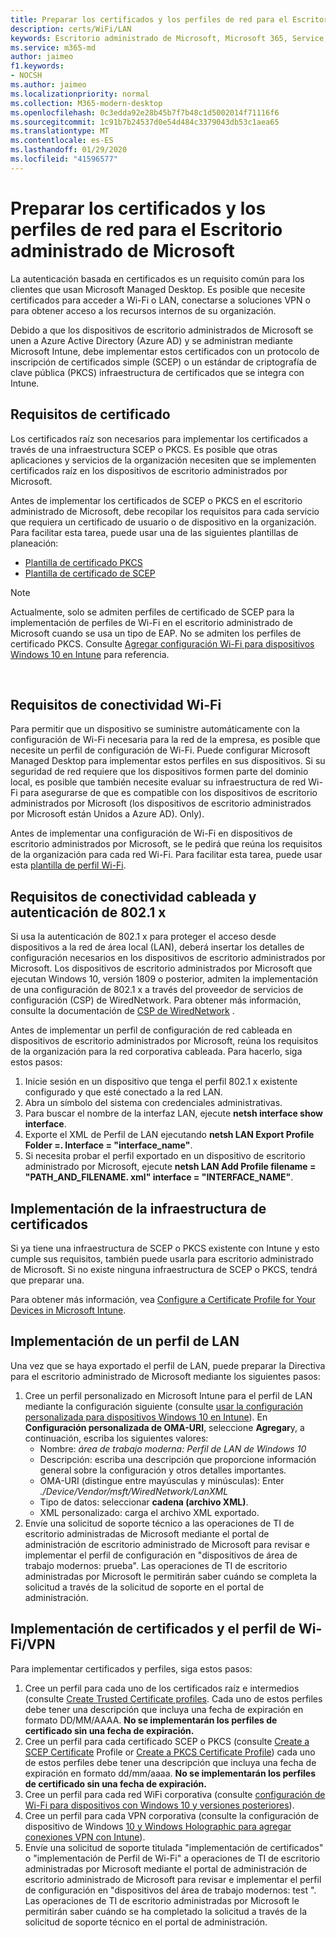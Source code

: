 ```yaml
---
title: Preparar los certificados y los perfiles de red para el Escritorio administrado de Microsoft
description: certs/WiFi/LAN
keywords: Escritorio administrado de Microsoft, Microsoft 365, Service, Documentation
ms.service: m365-md
author: jaimeo
f1.keywords:
- NOCSH
ms.author: jaimeo
ms.localizationpriority: normal
ms.collection: M365-modern-desktop
ms.openlocfilehash: 0c3edda92e28b45b7f7b48c1d5002014f71116f6
ms.sourcegitcommit: 1c91b7b24537d0e54d484c3379043db53c1aea65
ms.translationtype: MT
ms.contentlocale: es-ES
ms.lasthandoff: 01/29/2020
ms.locfileid: "41596577"
---
```

# <a name="prepare-certificates-and-network-profiles-for-microsoft-managed-desktop"></a>Preparar los certificados y los perfiles de red para el Escritorio administrado de Microsoft  
 
La autenticación basada en certificados es un requisito común para los clientes que usan Microsoft Managed Desktop. Es posible que necesite certificados para acceder a Wi-Fi o LAN, conectarse a soluciones VPN o para obtener acceso a los recursos internos de su organización.   
 
Debido a que los dispositivos de escritorio administrados de Microsoft se unen a Azure Active Directory (Azure AD) y se administran mediante Microsoft Intune, debe implementar estos certificados con un protocolo de inscripción de certificados simple (SCEP) o un estándar de criptografía de clave pública (PKCS) infraestructura de certificados que se integra con Intune.    
 
## <a name="certificate-requirements"></a>Requisitos de certificado 
 
Los certificados raíz son necesarios para implementar los certificados a través de una infraestructura SCEP o PKCS. Es posible que otras aplicaciones y servicios de la organización necesiten que se implementen certificados raíz en los dispositivos de escritorio administrados por Microsoft.    
 
Antes de implementar los certificados de SCEP o PKCS en el escritorio administrado de Microsoft, debe recopilar los requisitos para cada servicio que requiera un certificado de usuario o de dispositivo en la organización. Para facilitar esta tarea, puede usar una de las siguientes plantillas de planeación:  
 
- [Plantilla de certificado PKCS](https://github.com/MicrosoftDocs/microsoft-365-docs/raw/public/microsoft-365/managed-desktop/get-ready/downloads/PKCS-certificate-template.xlsx) 
- [Plantilla de certificado de SCEP](https://github.com/MicrosoftDocs/microsoft-365-docs/raw/public/microsoft-365/managed-desktop/get-ready/downloads/SCEP-certificate-template.xlsx)

>[!NOTE]
>Actualmente, solo se admiten perfiles de certificado de SCEP para la implementación de perfiles de Wi-Fi en el escritorio administrado de Microsoft cuando se usa un tipo de EAP. No se admiten los perfiles de certificado PKCS. Consulte [Agregar configuración Wi-Fi para dispositivos Windows 10 en Intune](https://docs.microsoft.com/intune/wi-fi-settings-windows) para referencia.

  
## <a name="wi-fi-connectivity-requirements"></a>Requisitos de conectividad Wi-Fi

Para permitir que un dispositivo se suministre automáticamente con la configuración de Wi-Fi necesaria para la red de la empresa, es posible que necesite un perfil de configuración de Wi-Fi. Puede configurar Microsoft Managed Desktop para implementar estos perfiles en sus dispositivos. Si su seguridad de red requiere que los dispositivos formen parte del dominio local, es posible que también necesite evaluar su infraestructura de red Wi-Fi para asegurarse de que es compatible con los dispositivos de escritorio administrados por Microsoft (los dispositivos de escritorio administrados por Microsoft están Unidos a Azure AD). Only). 
 
Antes de implementar una configuración de Wi-Fi en dispositivos de escritorio administrados por Microsoft, se le pedirá que reúna los requisitos de la organización para cada red Wi-Fi. Para facilitar esta tarea, puede usar esta [plantilla de perfil Wi-Fi](https://github.com/MicrosoftDocs/microsoft-365-docs/raw/public/microsoft-365/managed-desktop/get-ready/downloads/WiFi-profile-template.xlsx).
 
 
## <a name="wired-connectivity-requirements-and-8021x-authentication"></a>Requisitos de conectividad cableada y autenticación de 802.1 x 
 
Si usa la autenticación de 802.1 x para proteger el acceso desde dispositivos a la red de área local (LAN), deberá insertar los detalles de configuración necesarios en los dispositivos de escritorio administrados por Microsoft. Los dispositivos de escritorio administrados por Microsoft que ejecutan Windows 10, versión 1809 o posterior, admiten la implementación de una configuración de 802.1 x a través del proveedor de servicios de configuración (CSP) de WiredNetwork. Para obtener más información, consulte la documentación de [CSP de WiredNetwork](https://docs.microsoft.com/windows/client-management/mdm/wirednetwork-csp) . 
 
Antes de implementar un perfil de configuración de red cableada en dispositivos de escritorio administrados por Microsoft, reúna los requisitos de la organización para la red corporativa cableada. Para hacerlo, siga estos pasos: 
 
 
1. Inicie sesión en un dispositivo que tenga el perfil 802.1 x existente configurado y que esté conectado a la red LAN.  
2. Abra un símbolo del sistema con credenciales administrativas. 
3. Para buscar el nombre de la interfaz LAN, ejecute **netsh interface show interface**. 
4. Exporte el XML de Perfil de LAN ejecutando **netsh LAN Export Profile Folder =.  Interface = "interface_name"**. 
5. Si necesita probar el perfil exportado en un dispositivo de escritorio administrado por Microsoft, ejecute **netsh LAN Add Profile filename = "PATH_AND_FILENAME. xml" interface = "INTERFACE_NAME"**. 
 
 
## <a name="deploy-certificate-infrastructure"></a>Implementación de la infraestructura de certificados  
 
Si ya tiene una infraestructura de SCEP o PKCS existente con Intune y esto cumple sus requisitos, también puede usarla para escritorio administrado de Microsoft. Si no existe ninguna infraestructura de SCEP o PKCS, tendrá que preparar una.  
 
Para obtener más información, vea [Configure a Certificate Profile for Your Devices in Microsoft Intune](https://docs.microsoft.com/intune/certificates-configure). 
 
 
 
## <a name="deploy-a-lan-profile"></a>Implementación de un perfil de LAN 
 
Una vez que se haya exportado el perfil de LAN, puede preparar la Directiva para el escritorio administrado de Microsoft mediante los siguientes pasos:   
 
1. Cree un perfil personalizado en Microsoft Intune para el perfil de LAN mediante la configuración siguiente (consulte [usar la configuración personalizada para dispositivos Windows 10 en Intune](https://docs.microsoft.com/intune/custom-settings-windows-10)). En **Configuración personalizada de OMA-URI**, seleccione **Agregar**y, a continuación, escriba los siguientes valores: 
    - Nombre: *área de trabajo moderna: Perfil de LAN de Windows 10* 
    - Descripción: escriba una descripción que proporcione información general sobre la configuración y otros detalles importantes. 
    - OMA-URI (distingue entre mayúsculas y minúsculas): Enter *./Device/Vendor/msft/WiredNetwork/LanXML*
    - Tipo de datos: seleccionar **cadena (archivo XML)**. 
    - XML personalizado: carga el archivo XML exportado.
2. Envíe una solicitud de soporte técnico a las operaciones de TI de escritorio administradas de Microsoft mediante el portal de administración de escritorio administrado de Microsoft para revisar e implementar el perfil de configuración en "dispositivos de área de trabajo modernos: prueba". Las operaciones de TI de escritorio administradas por Microsoft le permitirán saber cuándo se completa la solicitud a través de la solicitud de soporte en el portal de administración.
 
## <a name="deploy-certificates-and-wi-fivpn-profile"></a>Implementación de certificados y el perfil de Wi-Fi/VPN 
 
 
Para implementar certificados y perfiles, siga estos pasos:

1. Cree un perfil para cada uno de los certificados raíz e intermedios (consulte [Create Trusted Certificate profiles](https://docs.microsoft.com/intune/protect/certificates-configure#step-3-create-trusted-certificate-profiles). Cada uno de estos perfiles debe tener una descripción que incluya una fecha de expiración en formato DD/MM/AAAA. **No se implementarán los perfiles de certificado sin una fecha de expiración.**
2. Cree un perfil para cada certificado SCEP o PKCS (consulte [Create a SCEP Certificate](https://docs.microsoft.com/intune/protect/certificates-scep-configure#create-a-scep-certificate-profile) Profile or [Create a PKCS Certificate Profile](https://docs.microsoft.com/intune/protect/certficates-pfx-configure#create-a-pkcs-certificate-profile)) cada uno de estos perfiles debe tener una descripción que incluya una fecha de expiración en formato dd/mm/aaaa. **No se implementarán los perfiles de certificado sin una fecha de expiración.**
3. Cree un perfil para cada red WiFi corporativa (consulte [configuración de Wi-Fi para dispositivos con Windows 10 y versiones posteriores](https://docs.microsoft.com/intune/wi-fi-settings-windows)).
4. Cree un perfil para cada VPN corporativa (consulte la configuración de dispositivo de Windows [10 y Windows Holographic para agregar conexiones VPN con Intune](https://docs.microsoft.com/intune/vpn-settings-windows-10)).
5. Envíe una solicitud de soporte titulada "implementación de certificados" o "implementación de Perfil de Wi-Fi" a operaciones de TI de escritorio administradas por Microsoft mediante el portal de administración de escritorio administrado de Microsoft para revisar e implementar el perfil de configuración en "dispositivos del área de trabajo modernos: test ". Las operaciones de TI de escritorio administradas por Microsoft le permitirán saber cuándo se ha completado la solicitud a través de la solicitud de soporte técnico en el portal de administración. 
 
 
